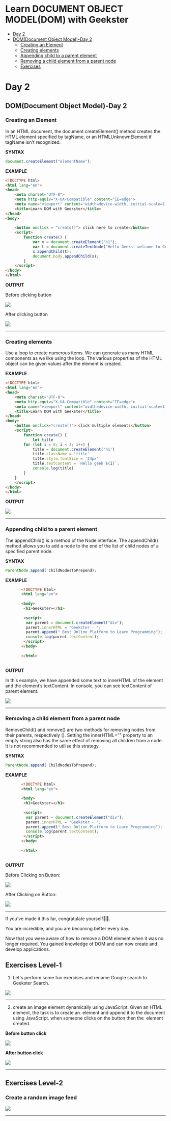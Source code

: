 # Learn DOCUMENT OBJECT MODEL(DOM) with Geekster

- [Day 2](#day-2)
- [DOM(Document Object Model)-Day 2](#domdocument-object-model-day-2)
  - [Creating an Element](#creating-an-element)
  - [Creating elements](#creating-elements)
  - [Appending child to a parent element](#appending-child-to-a-parent-element)
  - [Removing a child element from a parent node](#removing-a-child-element-from-a-parent-node)
  - [Exercises](#exercises)

# Day 2
## DOM(Document Object Model)-Day 2

### Creating an Element
In an HTML document, the document.createElement() method creates the HTML element specified by tagName, or an HTMLUnknownElement if tagName isn't recognized.

**SYNTAX**

```js
document.createElement("elementName");
```
**EXAMPLE**

```html
<!DOCTYPE html>
<html lang="en">
<head>
    <meta charset="UTF-8">
    <meta http-equiv="X-UA-Compatible" content="IE=edge">
    <meta name="viewport" content="width=device-width, initial-scale=1.0">
    <title>Learn DOM with Geekster</title>
</head>
<body>
    
    <button onclick = "create()"> click here to create</button> 
    <script>
        function create() {
            var x = document.createElement("h1");
            var t = document.createTextNode("Hello Geeks! welcome to Geekster✈️");
            x.appendChild(t);
            document.body.appendChild(x);
        }
    </script>
</body>
</html>
```

**OUTPUT**

Before clicking button

![](./image/beforecreating.png)

After clicking button 

![](./image/aftercreating.png)

<hr>

### Creating elements

Use a loop to create numerous items. We can generate as many HTML components as we like using the loop.
The various properties of the HTML object can be given values after the element is created.

**EXAMPLE**

```html
<!DOCTYPE html>
<html lang="en">
<head>
    <meta charset="UTF-8">
    <meta http-equiv="X-UA-Compatible" content="IE=edge">
    <meta name="viewport" content="width=device-width, initial-scale=1.0">
    <title>Learn DOM with Geekster</title>
</head>
<body>
    <button onclick="create()"> click multiple elements</button> 
    <script>
        function create() {
            let title
        for (let i = 0; i < 3; i++) {
            title = document.createElement('h1')
            title.className = 'title'
            title.style.fontSize = '24px'
            title.textContent = `Hello geek ${i}`;
            console.log(title)
        }
    }
    </script>
</body>
</html>
```
**OUTPUT**

![](./image/multipleelements.png)

<hr>

### Appending child to a parent element

The appendChild() is a method of the Node interface. The appendChild() method allows you to add a node to the end of the list of child nodes of a specified parent node.

**SYNTAX**

```js
ParentNode.append( ChildNodesToPrepend);
```
**EXAMPLE**

```html
       <!DOCTYPE html>
       <html lang="en">
       
       <body>
        <h1>Geekster✈️</h1>
       
        <script>
         var parent = document.createElement("div");
         parent.innerHTML = "Geekster - ";
         parent.append(" Best Online Platform to Learn Programming");
         console.log(parent.textContent);
        </script>
       </body>
       
       </html>
       
```
**OUTPUT**

In this example, we have appended some text to innerHTML of the element and the element’s textContent. In console, you can see textContent of parent element.

![](./image/append.png)

<hr>

### Removing a child element from a parent node
RemoveChild() and remove() are two methods for removing nodes from their parents, respectively ().
Setting the innerHTML="" property to an empty string also has the same effect of removing all children from a node. It is not recommended to utilise this strategy.

**SYNTAX**

```js
ParentNode.append( ChildNodesToPrepend);
```
**EXAMPLE**

```html
       <!DOCTYPE html>
       <html lang="en">
       
       <body>
        <h1>Geekster✈️</h1>
       
        <script>
         var parent = document.createElement("div");
         parent.innerHTML = "Geekster - ";
         parent.append(" Best Online Platform to Learn Programming");
         console.log(parent.textContent);
        </script>
       </body>
       
       </html>
       
```
**OUTPUT**

Before Clicking on Button:

![](./image/beforeremoving.png)

After Clicking on Button:

![](./image/afterremoving.png)

<hr>

If you've made it this far, congratulate yourself🎉🎉.

You are incredible, and you are becoming better every day. 

Now that you were aware of how to remove a DOM element when it was no longer required. You gained knowledge of DOM and can now create and develop applications.

## Exercises Level-1

1. Let's perform some fun exercises and rename Google search to Geekster Search.

![](./image/geekster_search.png)

<hr>

2. create an image element dynamically using JavaScript. Given an HTML element, the task is to create an <img> element and append it to the document using JavaScript.    when someone clicks on the button then the <img> element created.

**Before button click**

![](./image/bgeek.png)

**After button click**

![](./image/geek.png)

<hr>

## Exercises Level-2

### Create a random image feed

![](./image/random-img-feed.png)

<hr>

